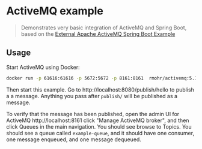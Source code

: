 # ActiveMQ example

> Demonstrates very basic integration of ActiveMQ and Spring Boot, based on
> the [External Apache ActiveMQ Spring Boot Example][L1]

## Usage

Start ActiveMQ using Docker:

```bash
docker run -p 61616:61616 -p 5672:5672 -p 8161:8161  rmohr/activemq:5.15.6-alpine
```

Then start this example. Go to http://localhost:8080/publish/hello to publish a
a message. Anything you pass after `publish/` will be published as a message.

To verify that the message has been published, open the admin UI for ActiveMQ
http://localhost:8161 click "Manage ActiveMQ broker", and then click Queues in
the main navigation. You should see browse to Topics. You should see a queue
called `example-queue`, and it should have one consumer, one message enqueued,
and one message dequeued.


[L1]: https://www.onlinetutorialspoint.com/spring-boot/external-apache-activemq-spring-boot-example.html